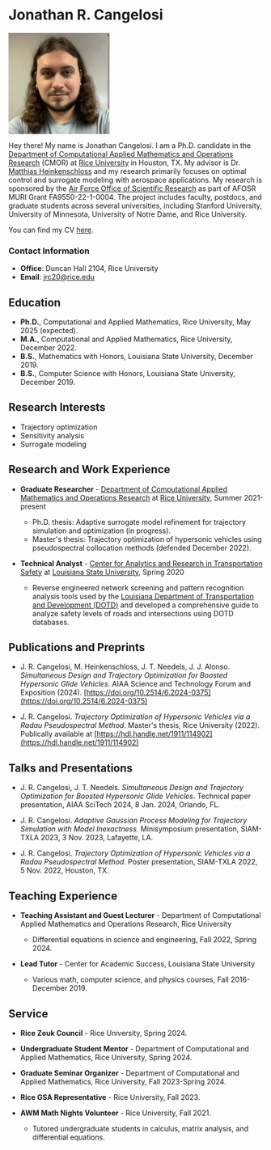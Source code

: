 # Jonathan R. Cangelosi 
<img align="center" width="200" height="200" src="photo.jpg">

Hey there! My name is Jonathan Cangelosi. I am a Ph.D. candidate in the
[Department of Computational Applied Mathematics and Operations Research](https://cmor.rice.edu/) (CMOR) at 
[Rice University](https://www.rice.edu/) in Houston, TX. My 
advisor is Dr. [Matthias Heinkenschloss](https://www.caam.rice.edu/~heinken/)
and my research primarily focuses on optimal control and surrogate modeling with aerospace applications.
My research is sponsored by the 
[Air Force Office of Scientific Research](https://www.afrl.af.mil/AFOSR/) as part of AFOSR MURI Grant FA9550-22-1-0004. The project includes faculty, postdocs, and graduate students across several universities, including Stanford University, University of Minnesota, University of Notre Dame, and Rice University.

You can find my CV [here](CV.pdf).

### Contact Information 
- **Office**: Duncan Hall 2104, Rice University
- **Email**: jrc20@rice.edu

## Education 
- **Ph.D.**, Computational and Applied Mathematics, Rice University, May 2025 (expected).
- **M.A.**, Computational and Applied Mathematics, Rice University, December 2022.
- **B.S.**, Mathematics with Honors, Louisiana State University, December 2019.
- **B.S.**, Computer Science with Honors, Louisiana State University, December 2019.

## Research Interests
- Trajectory optimization
- Sensitivity analysis
- Surrogate modeling

## Research and Work Experience
- **Graduate Researcher** - [Department of Computational Applied Mathematics and Operations Research](https://cmor.rice.edu/) at [Rice University](https://www.rice.edu/), Summer 2021-present
  - Ph.D. thesis: Adaptive surrogate model refinement for trajectory simulation and optimization (in progress).
  - Master's thesis: Trajectory optimization of hypersonic vehicles using pseudospectral collocation methods (defended December 2022).

- **Technical Analyst** - [Center for Analytics and Research in Transportation Safety](https://carts.lsu.edu/home) at [Louisiana State University](https://www.lsu.edu), Spring 2020
  - Reverse engineered network screening and pattern recognition analysis tools used by the [Louisiana Department of Transportation and Development (DOTD)](http://www.dotd.la.gov/Pages/default.aspx) and developed a comprehensive guide to analyze safety levels of roads and intersections using DOTD databases.

## Publications and Preprints
- J. R. Cangelosi, M. Heinkenschloss, J. T. Needels, J. J. Alonso. _Simultaneous Design and Trajectory Optimization for Boosted Hypersonic Glide Vehicles_. AIAA Science and Technology Forum and Exposition (2024). [https://doi.org/10.2514/6.2024-0375](https://doi.org/10.2514/6.2024-0375)

- J. R. Cangelosi. _Trajectory Optimization of Hypersonic Vehicles via a Radau Pseudospectral Method_. Master's thesis, Rice University (2022). Publically available at [https://hdl.handle.net/1911/114902](https://hdl.handle.net/1911/114902)

## Talks and Presentations
- J. R. Cangelosi, J. T. Needels. _Simultaneous Design and Trajectory Optimization for Boosted Hypersonic Glide Vehicles_. Technical paper presentation, AIAA SciTech 2024, 8 Jan. 2024, Orlando, FL.

- J. R. Cangelosi. _Adaptive Gaussian Process Modeling for Trajectory Simulation with Model Inexactness_. Minisymposium presentation, SIAM-TXLA 2023, 3 Nov. 2023, Lafayette, LA.

- J. R. Cangelosi. _Trajectory Optimization of Hypersonic Vehicles via a Radau Pseudospectral Method_. Poster presentation, SIAM-TXLA 2022, 5 Nov. 2022, Houston, TX.

## Teaching Experience
- **Teaching Assistant and Guest Lecturer** - Department of Computational Applied Mathematics and Operations Research, Rice University
  - Differential equations in science and engineering, Fall 2022, Spring 2024.
 
- **Lead Tutor** - Center for Academic Success, Louisiana State University
  - Various math, computer science, and physics courses, Fall 2016-December 2019.

## Service
- **Rice Zouk Council** - Rice University, Spring 2024.

- **Undergraduate Student Mentor** - Department of Computational and Applied Mathematics, Rice University, Spring 2024.

- **Graduate Seminar Organizer** - Department of Computational and Applied Mathematics, Rice University, Fall 2023-Spring 2024.

- **Rice GSA Representative** - Rice University, Fall 2023.

- **AWM Math Nights Volunteer** - Rice University, Fall 2021.
  - Tutored undergraduate students in calculus, matrix analysis, and differential equations.



